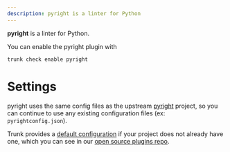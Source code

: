 ```yaml
---
description: pyright is a linter for Python
---
```


**pyright** is a linter for Python.

You can enable the pyright plugin with

```shell
trunk check enable pyright
```

# Settings

pyright uses the same config files as the
upstream [pyright](https://github.com/microsoft/pyright) project, so you can continue to use any
existing configuration files (ex: `pyrightconfig.json`).
    

Trunk provides a [default configuration](https://github.com/trunk-io/plugins/tree/main/linters/pyright) if your project does not already have one,
which you can see in our [open source plugins repo](https://github.com/trunk-io/plugins/tree/main).
